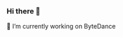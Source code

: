 ### Hi there 👋
🔭 I’m currently working on ByteDance
<!--
- [![Anurag's GitHub stats](https://github-readme-stats.vercel.app/api?username=ZhaojiaLii&count_private=true)](https://github.com/anuraghazra/github-readme-stats)
- 🌱 I’m currently learning ...
- 👯 I’m looking to collaborate on ...
- 🤔 I’m looking for help with ...
- 💬 Ask me about ...
- 📫 How to reach me: ...
- 😄 Pronouns: ...
- ⚡ Fun fact: ...
-->
